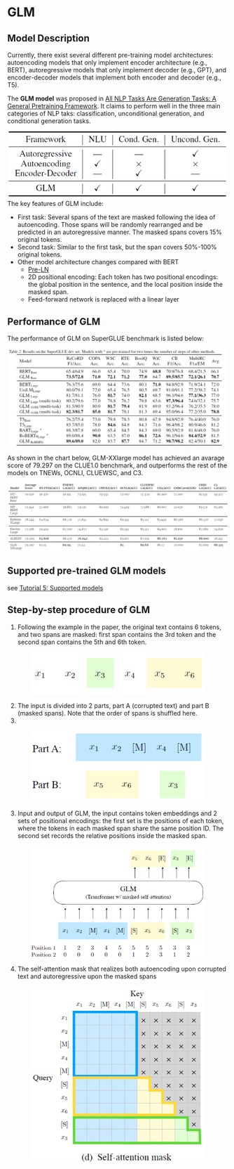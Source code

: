 # GLM

## Model Description
Currently, there exist several different pre-training model architectures: autoencoding models that only implement encoder architecture (e.g., BERT),
autoregressive models that only implement decoder (e.g., GPT), and encoder-decoder models that implement both encoder and decoder (e.g., T5).

The **GLM model** was proposed in [All NLP Tasks Are Generation Tasks: A General Pretraining Framework](https://arxiv.org/abs/2103.10360).
It claims to perform well in the three main categories of NLP taks: classification, unconditional generation, and conditional generation tasks.
<div align=center><img src="img/glm_example_1.png" width="600px"></div>
The key features of GLM include:

- First task: Several spans of the text are masked following the idea of autoencoding. Those spans will be randomly rearranged and be predicted in an autoregressive manner. The masked spans covers 15% original tokens.
- Second task: Similar to the first task, but the span covers 50%-100% original tokens.
- Other model architecture changes compared with BERT
  - [Pre-LN](http://proceedings.mlr.press/v119/xiong20b.html)
  - 2D positional encoding: Each token has two positional encodings: the global position in the sentence, and the local position inside the masked span.
  - Feed-forward network is replaced with a linear layer

## Performance of GLM
The performance of GLM on SuperGLUE benchmark is listed below:
<div align=center><img src="img/glm_results2.png"></div>

As shown in the chart below, GLM-XXlarge model has achieved an avarage score of 79.297 on the CLUE1.0 benchmark, and outperforms the rest of the models on TNEWs, OCNLI, CLUEWSC, and C3.
<div align=center><img src="img/glm_performance.png"></div>

## Supported pre-trained GLM models
see [Tutorial 5: Supported models](https://model.baai.ac.cn/models)

## Step-by-step procedure of GLM
1) Following the example in the paper, the original text contains 6 tokens, and two spans are masked: first span contains the 3rd token and the second span contains the 5th and 6th token.

<div align=center><img src="img/glm_example_2.png" width="400px"></div>

2) The input is divided into 2 parts, part A (corrupted text) and part B (masked spans). Note that the order of spans is shuffled here.
3) 
<div align=center><img src="img/glm_example_3.png" width="400px"></div>

3) Input and output of GLM, the input contains token embeddings and 2 sets of positional encodings: the first set is the positions of each token, where the tokens in each masked span share the same position ID. The second set records the relative positions inside the masked span.
<div align=center><img src="img/glm_example_4.png" width="400px"></div>

4) The self-attention mask that realizes both autoencoding upon corrupted text and autoregressive upon the masked spans
<div align=center><img src="img/glm_example_5.png" width="400px"></div>